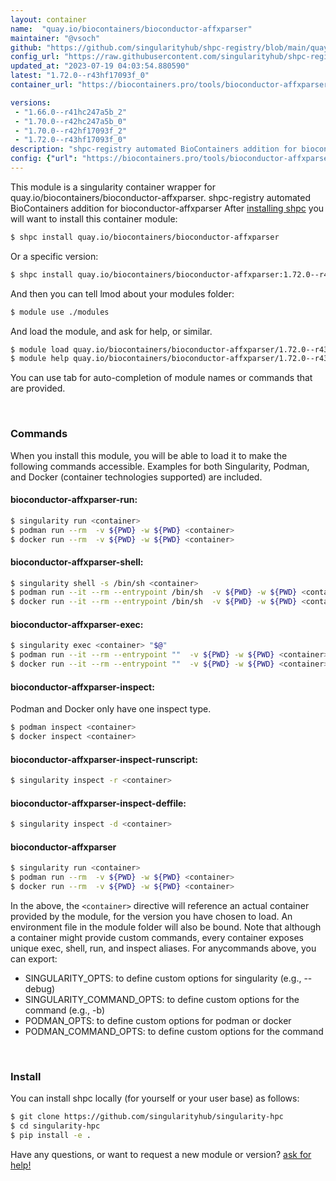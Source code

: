 ```yaml
---
layout: container
name:  "quay.io/biocontainers/bioconductor-affxparser"
maintainer: "@vsoch"
github: "https://github.com/singularityhub/shpc-registry/blob/main/quay.io/biocontainers/bioconductor-affxparser/container.yaml"
config_url: "https://raw.githubusercontent.com/singularityhub/shpc-registry/main/quay.io/biocontainers/bioconductor-affxparser/container.yaml"
updated_at: "2023-07-19 04:03:54.880590"
latest: "1.72.0--r43hf17093f_0"
container_url: "https://biocontainers.pro/tools/bioconductor-affxparser"

versions:
 - "1.66.0--r41hc247a5b_2"
 - "1.70.0--r42hc247a5b_0"
 - "1.70.0--r42hf17093f_2"
 - "1.72.0--r43hf17093f_0"
description: "shpc-registry automated BioContainers addition for bioconductor-affxparser"
config: {"url": "https://biocontainers.pro/tools/bioconductor-affxparser", "maintainer": "@vsoch", "description": "shpc-registry automated BioContainers addition for bioconductor-affxparser", "latest": {"1.72.0--r43hf17093f_0": "sha256:2b0dfad731c2b196985c30d5c6321739587dfa90d13b320c50fdf6e3d219e09b"}, "tags": {"1.66.0--r41hc247a5b_2": "sha256:12bd20c6e471d9ff385f4bdc90309eff7c2f8cec7c2a5ffba592d85c1e640d72", "1.70.0--r42hc247a5b_0": "sha256:5efb72c2040bce9cf426ffbc24d07356e1870076106726e0eafcc1ef2f4418bf", "1.70.0--r42hf17093f_2": "sha256:9fb86d47e04c550abca7e0c292d89b1d59802c6a55f2d7d22da78b0d410b7397", "1.72.0--r43hf17093f_0": "sha256:2b0dfad731c2b196985c30d5c6321739587dfa90d13b320c50fdf6e3d219e09b"}, "docker": "quay.io/biocontainers/bioconductor-affxparser"}
---
```


This module is a singularity container wrapper for quay.io/biocontainers/bioconductor-affxparser.
shpc-registry automated BioContainers addition for bioconductor-affxparser
After [installing shpc](#install) you will want to install this container module:


```bash
$ shpc install quay.io/biocontainers/bioconductor-affxparser
```

Or a specific version:

```bash
$ shpc install quay.io/biocontainers/bioconductor-affxparser:1.72.0--r43hf17093f_0
```

And then you can tell lmod about your modules folder:

```bash
$ module use ./modules
```

And load the module, and ask for help, or similar.

```bash
$ module load quay.io/biocontainers/bioconductor-affxparser/1.72.0--r43hf17093f_0
$ module help quay.io/biocontainers/bioconductor-affxparser/1.72.0--r43hf17093f_0
```

You can use tab for auto-completion of module names or commands that are provided.

<br>

### Commands

When you install this module, you will be able to load it to make the following commands accessible.
Examples for both Singularity, Podman, and Docker (container technologies supported) are included.

#### bioconductor-affxparser-run:

```bash
$ singularity run <container>
$ podman run --rm  -v ${PWD} -w ${PWD} <container>
$ docker run --rm  -v ${PWD} -w ${PWD} <container>
```

#### bioconductor-affxparser-shell:

```bash
$ singularity shell -s /bin/sh <container>
$ podman run --it --rm --entrypoint /bin/sh  -v ${PWD} -w ${PWD} <container>
$ docker run --it --rm --entrypoint /bin/sh  -v ${PWD} -w ${PWD} <container>
```

#### bioconductor-affxparser-exec:

```bash
$ singularity exec <container> "$@"
$ podman run --it --rm --entrypoint ""  -v ${PWD} -w ${PWD} <container> "$@"
$ docker run --it --rm --entrypoint ""  -v ${PWD} -w ${PWD} <container> "$@"
```

#### bioconductor-affxparser-inspect:

Podman and Docker only have one inspect type.

```bash
$ podman inspect <container>
$ docker inspect <container>
```

#### bioconductor-affxparser-inspect-runscript:

```bash
$ singularity inspect -r <container>
```

#### bioconductor-affxparser-inspect-deffile:

```bash
$ singularity inspect -d <container>
```



#### bioconductor-affxparser

```bash
$ singularity run <container>
$ podman run --rm  -v ${PWD} -w ${PWD} <container>
$ docker run --rm  -v ${PWD} -w ${PWD} <container>
```


In the above, the `<container>` directive will reference an actual container provided
by the module, for the version you have chosen to load. An environment file in the
module folder will also be bound. Note that although a container
might provide custom commands, every container exposes unique exec, shell, run, and
inspect aliases. For anycommands above, you can export:

 - SINGULARITY_OPTS: to define custom options for singularity (e.g., --debug)
 - SINGULARITY_COMMAND_OPTS: to define custom options for the command (e.g., -b)
 - PODMAN_OPTS: to define custom options for podman or docker
 - PODMAN_COMMAND_OPTS: to define custom options for the command

<br>

### Install

You can install shpc locally (for yourself or your user base) as follows:

```bash
$ git clone https://github.com/singularityhub/singularity-hpc
$ cd singularity-hpc
$ pip install -e .
```

Have any questions, or want to request a new module or version? [ask for help!](https://github.com/singularityhub/singularity-hpc/issues)